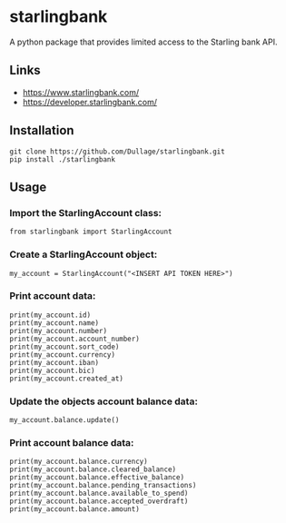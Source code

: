 # starlingbank

A python package that provides limited access to the Starling bank API.

## Links

* https://www.starlingbank.com/
* https://developer.starlingbank.com/

## Installation
```
git clone https://github.com/Dullage/starlingbank.git
pip install ./starlingbank
```

## Usage
### Import the StarlingAccount class:
```
from starlingbank import StarlingAccount
```

### Create a StarlingAccount object:
```
my_account = StarlingAccount("<INSERT API TOKEN HERE>")
```

### Print account data:
```
print(my_account.id)
print(my_account.name)
print(my_account.number)
print(my_account.account_number)
print(my_account.sort_code)
print(my_account.currency)
print(my_account.iban)
print(my_account.bic)
print(my_account.created_at)
```

### Update the objects account balance data:
```
my_account.balance.update()
```

### Print account balance data:
```
print(my_account.balance.currency)
print(my_account.balance.cleared_balance)
print(my_account.balance.effective_balance)
print(my_account.balance.pending_transactions)
print(my_account.balance.available_to_spend)
print(my_account.balance.accepted_overdraft)
print(my_account.balance.amount)
```
